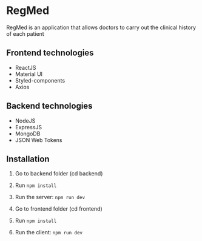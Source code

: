 # RegMed

RegMed is an application that allows doctors to carry out the clinical history of each patient

## Frontend technologies

- ReactJS
- Material UI
- Styled-components
- Axios

## Backend technologies

- NodeJS
- ExpressJS
- MongoDB
- JSON Web Tokens

## Installation

1. Go to backend folder (cd backend)
2. Run `npm install`
3. Run the server: `npm run dev`

4. Go to frontend folder (cd frontend)
5. Run `npm install`
6. Run the client: `npm run dev`
